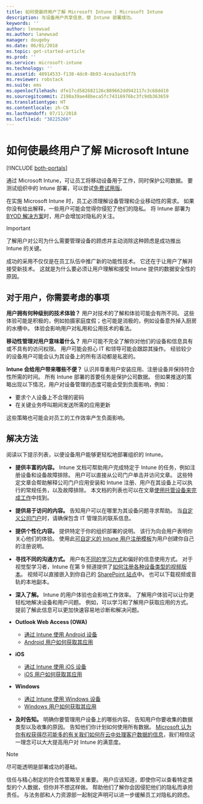 ```yaml
---
title: 如何使最终用户了解 Microsoft Intune | Microsoft Intune
description: 与设备用户共享信息，使 Intune 部署成功。
keywords: ''
author: lenewsad
ms.author: lanewsad
manager: dougeby
ms.date: 06/01/2018
ms.topic: get-started-article
ms.prod: ''
ms.service: microsoft-intune
ms.technology: ''
ms.assetid: 48914533-f138-4dc0-8b93-4cea3ac61f7b
ms.reviewer: robstack
ms.suite: ems
ms.openlocfilehash: dfe17cd582682126c889662dd942117c3c68dd10
ms.sourcegitcommit: 2198a39ae48beca5fc74316976bc3fc9db363659
ms.translationtype: HT
ms.contentlocale: zh-CN
ms.lasthandoff: 07/11/2018
ms.locfileid: "38225266"
---
```

# <a name="how-to-educate-your-end-users-about-microsoft-intune"></a>如何使最终用户了解 Microsoft Intune

[!INCLUDE [both-portals](./includes/note-for-both-portals.md)]

通过 Microsoft Intune，可让员工将移动设备用于工作，同时保护公司数据。 要测试组织中的 Intune 部署，可以尝试[免费试用版](app-sdk.md)。

在实施 Microsoft Intune 时，员工必须理解设备管理和企业移动性的需求。 如果你没有给出解释，一些用户可能会觉得你侵犯了他们的隐私。 将 Intune 部署为 [BYOD 解决方案](/enterprise-mobility-security/solutions/byod-design-considerations-guide)时，用户会增加对隐私的关注。

> [!Important]
> 了解用户对公司为什么需要管理设备的顾虑并主动消除这种顾虑是成功推出 Intune 的关键。

成功的采用不仅仅是在员工队伍中推广新的功能性技术。 它还在于让用户了解并接受新技术。 这就是为什么要必须让用户理解和接受 Intune 提供的数据安全性的原因。 

## <a name="things-to-consider-about-your-users"></a>对于用户，你需要考虑的事项

__用户拥有何种级别的技术体验？__ 用户对技术的了解和体验可能会有所不同。 这些体验可能是积极的，例如拍摄家庭度假；也可能是消极的，例如设备意外掉入厨房的水槽中。 体验会影响用户对私用和公用技术的看法。

__移动性管理对用户意味着什么？__ 用户可能不完全了解你对他们的设备和信息具有或不具有的访问权限。 用户可能会担心 IT 和领导可能会跟踪其操作。 经验较少的设备用户可能会认为其设备上的所有活动都是私密的。 

__Intune 会给用户带来哪些不便？__  认识并尊重用户安装应用、注册设备并保持符合性所需的时间。 所有 Intune 部署的首要任务是保护公司数据。 但如果推送的策略出现以下情况，用户对设备管理的态度可能会受到负面影响，例如：  
* 要求个人设备上不合理的密码
* 在关键业务呼叫期间发送所需的应用更新  

这些策略也可能会对员工的工作效率产生负面影响。 

## <a name="things-you-should-do"></a>解决方法

阅读以下提示列表，以便设备用户能够更轻松地部署组织的 Intune。

* __提供丰富的内容。__ Intune 文档可帮助用户完成特定于 Intune 的任务，例如注册设备和设备故障排除。 用户可以直接从公司门户单击并访问文章。 这些特定文章会帮助解释公司门户应用安装和 Intune 注册、用户在其设备上可以执行的常规任务，以及故障排除。 本文档的列表也可以在文章[使用托管设备来完成工作](/intune-user-help/use-managed-devices-to-get-work-done)中找到。

* __提供易于访问的内容。__ 告知用户可以在哪里为其设备问题寻求帮助。 当[自定义公司门户](company-portal-customize.md)时，请确保包含 IT 管理员的联系信息。

* __提供个性化内容。__ 提供特定于你的组织部署的说明。 该行为向会用户表明你关心他们的体验。 使用此[可自定义的 Intune 用户注册模板](https://gallery.technet.microsoft.com/office/Intune-End-User-Enrollment-3a0c9b0c)为用户创建你自己的注册说明。

* __寻找不同的沟通方式。__ 用户有[不同的学习方式](https://www.umassd.edu/dss/resources/facultystaff/howtoteachandaccommodate/howtoaccommodatedifferentlearningstyles/)和偏好的信息使用方式。 对于视觉型学习者，Intune 在第 9 频道提供了[如何注册各种设备类型的视频版本](https://channel9.msdn.com/Series/IntuneEnrollment)。 视频可以直接嵌入到你自己的 [SharePoint 站点](https://support.office.com/article/Embed-a-video-from-Office-365-Video-59e19984-c34e-4be8-889b-f6fa93910581)中。 也可以下载视频或音轨的本地副本。

* __深入了解。__ Intune 的用户体验也会影响工作效率。 了解用户体验可以让你更轻松地解决设备和用户问题。 例如，可以学习和了解用户获取应用的方式。 提前了解此信息可以更加快速容易地诊断和解决问题。

* **Outlook Web Access (OWA)**
  * [通过 Intune 使用 Android 设备](/intune-user-help/using-your-android-device-with-intune)
  * [Android 用户如何获取其应用](end-user-apps-android.md)

* **iOS**
  * [通过 Intune 使用 iOS 设备](/intune-user-help/using-your-ios-device-with-intune)
  * [iOS 用户如何获取其应用](end-user-apps-ios.md)

* **Windows**
  * [通过 Intune 使用 Windows 设备](/intune-user-help/using-your-windows-device-with-intune)
  * [Windows 用户如何获取其应用](end-user-apps-windows.md)

* __及时告知。__ 明确你要管理用户设备上的哪些内容。 告知用户你要收集的数据类型以及收集的原因。 告知他们你计划如何使用所有数据。 [Microsoft 认为你有权获得尽可能多的有关我们如何在云中处理客户数据的信息](https://www.microsoft.com/trustcenter/about/transparency)，我们相信这一理念可以大大提高用户对 Intune 的满意度。

>[!Note]
> 尽可能透明是部署成功的基础。

信任与精心制定的符合性策略至关重要。 用户应该知道，即使你可以查看特定类型的个人数据，但你并不想这样做。 帮助他们了解你会因侵犯他们的隐私而承担责任。 与法务部和人力资源部一起制定声明可以进一步缓解员工对隐私的顾虑。

